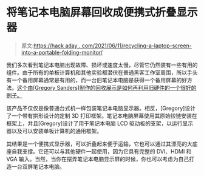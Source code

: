 # 将笔记本电脑屏幕回收成便携式折叠显示器

> 原文:[https://hack aday . com/2021/06/11/recycling-a-laptop-screen-into-a-portable-folding-monitor/](https://hackaday.com/2021/06/11/recycling-a-laptop-screen-into-a-portable-folding-monitor/)

我们多次看到笔记本电脑出现故障、损坏或速度太慢，尽管它仍然装有一些有用的组件。由于所有的单板计算机和其他实验都潜伏在普通黑客工作室周围，所以手头有一个备用屏幕通常是有用的，而一台旧笔记本电脑是获得一个备用屏幕的好方法。[这个由[Gregory Sanders]制作的回收展示是如何再利用旧硬件的一个很好的例子。](https://hackaday.io/project/180243-recycled-laptop-display)

该产品不仅仅是像普通台式机一样包装笔记本电脑显示器。相反，[Gregory]设计了一个带有拱形设计的定制 3D 打印框架。笔记本电脑屏幕使用其原始铰链安装在框架上，并且[Gregory]设计了用于笔记本电脑 LCD 驱动板的支架，以运行显示器以及可以安装单板计算机的通用框架。

其结果是一个便携式显示器，可以折叠起来便于运输，它也可以通过其漂亮的大底座自我支撑。它还可以与其他硬件一起使用，因为它具有完整的 DVI、HDMI 和 VGA 输入。当然，当你在摆弄笔记本电脑显示屏的时候，你也可以考虑为自己打造一台双屏笔记本电脑。